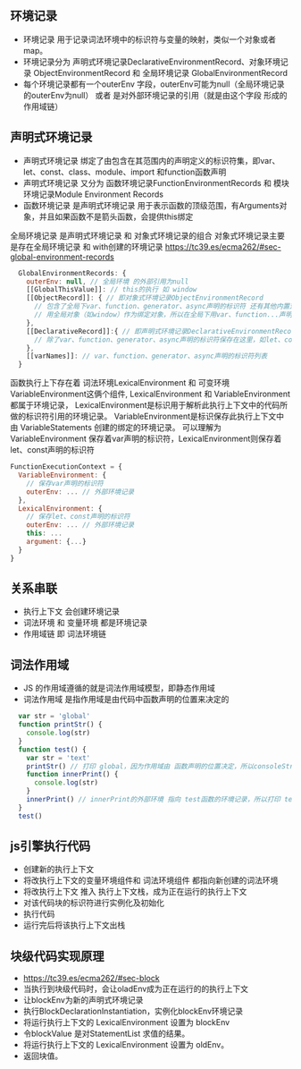 ## 环境记录
+ 环境记录 用于记录词法环境中的标识符与变量的映射，类似一个对象或者map。
+ 环境记录分为 声明式环境记录DeclarativeEnvironmentRecord、对象环境记录 ObjectEnvironmentRecord 和 全局环境记录 GlobalEnvironmentRecord
+ 每个环境记录都有一个outerEnv 字段，outerEnv可能为null（全局环境记录的outerEnv为null） 或者 是对外部环境记录的引用（就是由这个字段 形成的作用域链）
## 声明式环境记录
+ 声明式环境记录 绑定了由包含在其范围内的声明定义的标识符集，即var、let、const、class、module、import 和function函数声明
+ 声明式环境记录 又分为 函数环境记录FunctionEnvironmentRecords 和 模块环境记录Module Environment Records
+ 函数环境记录 是声明式环境记录 用于表示函数的顶级范围，有Arguments对象，并且如果函数不是箭头函数，会提供this绑定


全局环境记录 是声明式环境记录 和 对象式环境记录的组合
对象式环境记录主要是存在全局环境记录 和 with创建的环境记录
https://tc39.es/ecma262/#sec-global-environment-records
```js
  GlobalEnvironmentRecords: {
    outerEnv: null, // 全局环境 的外部引用为null
    [[GlobalThisValue]]: // this的执行 如 window
    [[ObjectRecord]]: { // 即对象式环境记录ObjectEnvironmentRecord
      // 包含了全局下var、function、generator、async声明的标识符 还有其他内置对象 如Math、Date
      // 用全局对象（如window）作为绑定对象，所以在全局下用var、function...声明的变量可以通过window[变量名] 访问（或window.变量名）
    }, 
    [[DeclarativeRecord]]:{ // 即声明式环境记录DeclarativeEnvironmentRecord
      // 除了var、function、generator、async声明的标识符保存在这里，如let、const
    },
    [[varNames]]: // var、function、generator、async声明的标识符列表
  }
```

函数执行上下存在着 词法环境LexicalEnvironment 和 可变环境 VariableEnvironment这俩个组件,
LexicalEnvironment 和 VariableEnvironment都属于环境记录，
LexicalEnvironment是标识用于解析此执行上下文中的代码所做的标识符引用的环境记录。
VariableEnvironment是标识保存此执行上下文中由 VariableStatements 创建的绑定的环境记录。
可以理解为VariableEnvironment 保存着var声明的标识符，LexicalEnvironment则保存着let、const声明的标识符
```js
FunctionExecutionContext = {
  VariableEnvironment: {
    // 保存var声明的标识符
    outerEnv: ... // 外部环境记录
  },
  LexicalEnvironment: {
    // 保存let、const声明的标识符
    outerEnv: ... // 外部环境记录
    this: ...
    argument: {...}
  }
}
```
## 关系串联
+ 执行上下文 会创建环境记录
+ 词法环境 和 变量环境 都是环境记录 
+ 作用域链 即 词法环境链

## 词法作用域
+ JS 的作用域遵循的就是词法作用域模型，即静态作用域
+ 词法作用域 是指作用域是由代码中函数声明的位置来决定的
```js
  var str = 'global'
  function printStr() {
    console.log(str)
  }
  function test() {
    var str = 'text'
    printStr() // 打印 global，因为作用域由 函数声明的位置决定，所以consoleStr函数引用的外部环境是 全局环境，所以当前函数的词法环境没有str，就会查找外部环境记录，于是打印 global
    function innerPrint() {
      console.log(str)
    }
    innerPrint() // innerPrint的外部环境 指向 test函数的环境记录，所以打印 test
  }
  test()
 ```
## js引擎执行代码
+ 创建新的执行上下文
+ 将改执行上下文的变量环境组件和 词法环境组件 都指向新创建的词法环境
+ 将改执行上下文 推入 执行上下文栈，成为正在运行的执行上下文
+ 对该代码块的标识符进行实例化及初始化
+ 执行代码
+ 运行完后将该执行上下文出栈

## 块级代码实现原理
+ https://tc39.es/ecma262/#sec-block
+ 当执行到块级代码时，会让oladEnv成为正在运行的的执行上下文
+ 让blockEnv为新的声明式环境记录
+ 执行BlockDeclarationInstantiation，实例化blockEnv环境记录
+ 将运行执行上下文的 LexicalEnvironment 设置为 blockEnv
+ 令blockValue 是对StatementList 求值的结果。
+ 将运行执行上下文的 LexicalEnvironment 设置为 oldEnv。
+ 返回块值。